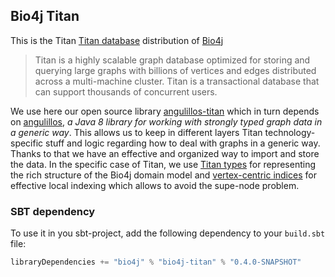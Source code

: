## Bio4j Titan 

This is the Titan [Titan database](https://github.com/thinkaurelius/titan) distribution of  [Bio4j](https://github.com/bio4j/bio4j)

> Titan is a highly scalable graph database optimized for storing and querying large graphs with billions of vertices and edges distributed across a multi-machine cluster. Titan is a transactional database that can support thousands of concurrent users.

We use here our open source library [angulillos-titan](https://github.com/bio4j/angulillos-titan) which in turn depends on [angulillos](https://github.com/bio4j/angulillos), _a Java 8 library for working with strongly typed graph data in a generic way_. This allows us to keep in different layers Titan technology-specific stuff and logic regarding how to deal with graphs in a generic way. Thanks to that we have an effective and organized way to import and store the data. 
In the specific case of Titan, we use [Titan types](https://github.com/thinkaurelius/titan/wiki/Type-Definition-Overview) for representing the rich structure of the Bio4j domain model and [vertex-centric indices](https://github.com/thinkaurelius/titan/wiki/Vertex-Centric-Indices) for effective local indexing which allows to avoid the supe-node problem.

### SBT dependency

To use it in you sbt-project, add the following dependency to your `build.sbt` file:

```scala
libraryDependencies += "bio4j" % "bio4j-titan" % "0.4.0-SNAPSHOT"
```

